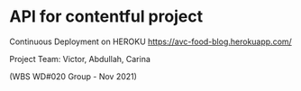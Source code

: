 # API for contentful project

Continuous Deployment on HEROKU https://avc-food-blog.herokuapp.com/

Project Team:
Victor, Abdullah, Carina

(WBS WD#020 Group - Nov 2021)
